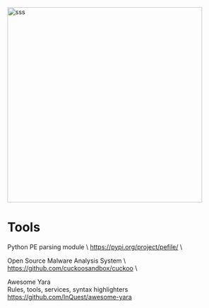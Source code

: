<img width="441" alt="sss" src="placeholder" />

# Tools

Python PE parsing module \ https://pypi.org/project/pefile/ \

Open Source Malware Analysis System \ https://github.com/cuckoosandbox/cuckoo \

Awesome Yara \
Rules, tools, services, syntax highlighters \
https://github.com/InQuest/awesome-yara
